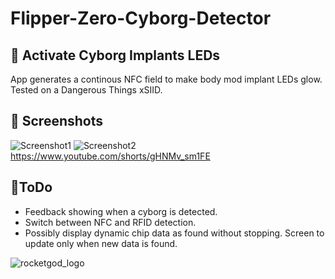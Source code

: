 # Flipper-Zero-Cyborg-Detector

## 🤖 Activate Cyborg Implants LEDs
App generates a continous NFC field to make body mod implant LEDs glow. Tested on a Dangerous Things xSIID.

## 📸 Screenshots
![Screenshot1](https://github.com/user-attachments/assets/82415074-18ee-413d-8655-67c0e53f699f)
![Screenshot2](https://github.com/user-attachments/assets/3f721b14-9d33-4488-8f11-2361d85123b0)
https://www.youtube.com/shorts/gHNMv_sm1FE

## 🤔ToDo
- Feedback showing when a cyborg is detected.
- Switch between NFC and RFID detection.
- Possibly display dynamic chip data as found without stopping. Screen to update only when new data is found.

![rocketgod_logo](https://github.com/RocketGod-git/shodanbot/assets/57732082/7929b554-0fba-4c2b-b22d-6772d23c4a18)

